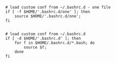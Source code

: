 
    # load custom conf from ~/.bashrc.d - one file
    if [ -f $HOME/'.bashrc.d/one' ]; then
        source $HOME/'.bashrc.d/one';
    fi


    # load custom conf from ~/.bashrc.d
    if [ -d $HOME/'.bashrc.d' ]; then
        for f in $HOME/.bashrc.d/*.bash; do
            source $f;
        done
    fi
